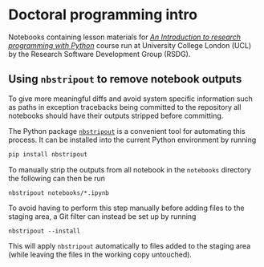 # Doctoral programming intro

Notebooks containing lesson materials for 
[*An Introduction to research programming with Python*](http://rits.github-pages.ucl.ac.uk/doctoral-programming-intro/) 
course run at University College London (UCL) by the Research Software Development Group (RSDG).

## Using `nbstripout` to remove notebook outputs

To give more meaningful diffs and avoid system specific information such as paths in exception tracebacks
being committed to the repository all notebooks should have their outputs stripped before committing.

The Python package [`nbstripout`](https://github.com/kynan/nbstripout) is a convenient tool for automating
this process. It can be installed into the current Python environment by running

```bash
pip install nbstripout
```

To manually strip the outputs from all notebook in the `notebooks` directory the following can  then be run


```
nbstripout notebooks/*.ipynb
```

To avoid having to perform this step manually before adding files to the staging area, a Git filter
can instead be set up by running

```
nbstripout --install
```

This will apply `nbstripout` automatically to files added to the staging area (while leaving the files
in the working copy untouched).
